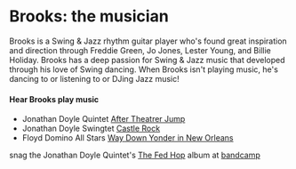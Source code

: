 # Brooks: the musician

Brooks is a Swing & Jazz rhythm guitar player who's found great inspiration and direction through Freddie Green, Jo Jones, Lester Young, and Billie Holiday. Brooks has a deep passion for Swing & Jazz music that developed through his love of Swing dancing. When Brooks isn't playing music, he's dancing to or listening to or DJing Jazz music!


#### Hear Brooks play music

- Jonathan Doyle Quintet [After Theatrer Jump](http://youtu.be/dlIOiQO4BtY)
- Jonathan Doyle Swingtet [Castle Rock](http://youtu.be/Th-TDynahJs)
- Floyd Domino All Stars [Way Down Yonder in New Orleans](http://youtu.be/YUwNz8Ax8Zk)

snag the Jonathan Doyle Quintet's [The Fed Hop](http://www.jonathandoylemusic.com/new-products/the-fed-hop) album at [bandcamp](https://jonathandoyle.bandcamp.com/album/the-fed-hop)
